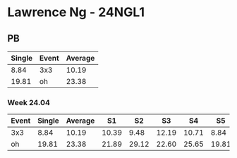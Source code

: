 # Lawrence Ng - 24NGL1

## PB
|Single|Event|Average|
|----|----|----|
|8.84|3x3|10.19|
|19.81|oh|23.38|
### Week 24.04
|Event|Single|Average|S1|S2|S3|S4|S5|
|-----|-------|------|--|--|--|--|--|
|3x3|8.84|10.19|10.39|9.48|12.19|10.71|8.84|
|oh|19.81|23.38|21.89|29.12|22.60|25.65|19.81|

